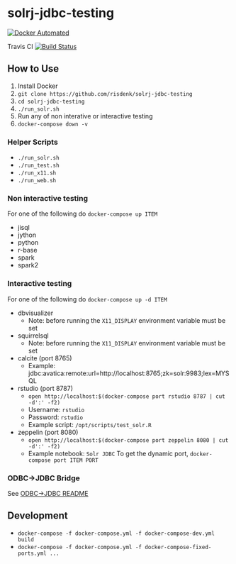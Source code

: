 # solrj-jdbc-testing

[![Docker Automated](https://img.shields.io/docker/automated/risdenk/solrj-jdbc-testing.svg)](https://hub.docker.com/r/risdenk/solrj-jdbc-testing/)

Travis CI [![Build Status](https://travis-ci.org/risdenk/solrj-jdbc-testing.svg?branch=master)](https://travis-ci.org/risdenk/solrj-jdbc-testing)

## How to Use
1. Install Docker
2. `git clone https://github.com/risdenk/solrj-jdbc-testing`
3. `cd solrj-jdbc-testing`
4. `./run_solr.sh`
5. Run any of non interative or interactive testing
6. `docker-compose down -v`

### Helper Scripts
* `./run_solr.sh`
* `./run_test.sh`
* `./run_x11.sh`
* `./run_web.sh`

### Non interactive testing
For one of the following do `docker-compose up ITEM`

* jisql
* jython
* python
* r-base
* spark
* spark2

### Interactive testing
For one of the following do `docker-compose up -d ITEM`

* dbvisualizer
  * Note: before running the `X11_DISPLAY` environment variable must be set
* squirrelsql
  * Note: before running the `X11_DISPLAY` environment variable must be set
* calcite (port 8765)
  * Example: jdbc:avatica:remote:url=http://localhost:8765;zk=solr:9983;lex=MYSQL
* rstudio (port 8787)
  * `open http://localhost:$(docker-compose port rstudio 8787 | cut -d':' -f2)`
  * Username: `rstudio`
  * Password: `rstudio`
  * Example script: `/opt/scripts/test_solr.R`
* zeppelin (port 8080)
  * `open http://localhost:$(docker-compose port zeppelin 8080 | cut -d':' -f2)`
  * Example notebook: `Solr JDBC`
To get the dynamic port, `docker-compose port ITEM PORT`

### ODBC->JDBC Bridge
See [ODBC->JDBC README](odbc/README.md)

## Development
* `docker-compose -f docker-compose.yml -f docker-compose-dev.yml build`
* `docker-compose -f docker-compose.yml -f docker-compose-fixed-ports.yml ...`

